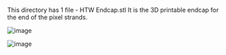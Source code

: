 This directory has 1 file - HTW Endcap.stl
It is the 3D printable endcap for the end of the pixel strands.

![image](https://github.com/GitYaSome/HTW-Pixel-Controllers/assets/18668499/e87cf0cb-3fde-47be-bdb9-9eda024de3cb)

![image](https://github.com/GitYaSome/HTW-Pixel-Controllers/assets/18668499/db8176a8-70de-45ad-8c71-bcc87a71ca6f)
